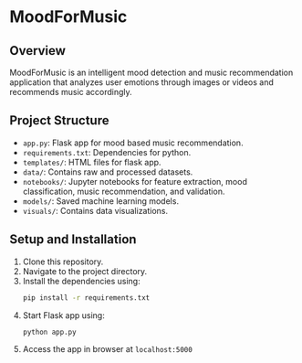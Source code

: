 # MoodForMusic

## Overview

MoodForMusic is an intelligent mood detection and music recommendation application that analyzes user emotions through images or videos and recommends music accordingly.

## Project Structure

- `app.py`: Flask app for mood based music recommendation.
- `requirements.txt`: Dependencies for python.
- `templates/`: HTML files for flask app.
- `data/`: Contains raw and processed datasets.
- `notebooks/`: Jupyter notebooks for feature extraction, mood classification, music recommendation, and validation.
- `models/`: Saved machine learning models.
- `visuals/`: Contains data visualizations.

## Setup and Installation

1. Clone this repository.
2. Navigate to the project directory.
3. Install the dependencies using:
   ```bash
   pip install -r requirements.txt
   ```
4. Start Flask app using:
   ```bash
   python app.py
   ```
5. Access the app in browser at `localhost:5000`
